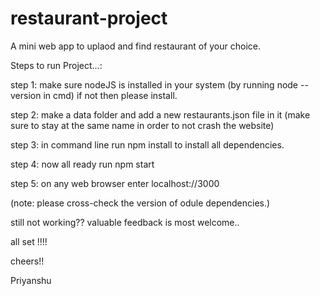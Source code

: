 # restaurant-project
A mini web app to uplaod and find restaurant of your choice.


Steps to run Project...:

step 1: make sure nodeJS is installed in your system (by running node --version in cmd) if not then please install.

step 2: make a data folder and add a new restaurants.json file in it (make sure to stay at the same name in order to not crash the website)

step 3: in command line run npm install to install all dependencies.

step 4: now all ready run npm start 

step 5: on any web browser enter localhost://3000

(note: please cross-check the version of odule dependencies.)

still not working?? valuable feedback is most welcome..

all set !!!!

cheers!!

Priyanshu
